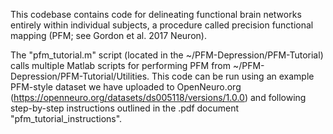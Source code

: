 This codebase contains code for delineating functional brain networks entirely within individual subjects, a procedure called precision functional mapping (PFM; see Gordon et al. 2017 Neuron). 

The "pfm_tutorial.m" script (located in the ~/PFM-Depression/PFM-Tutorial) calls multiple Matlab scripts for performing PFM from ~/PFM-Depression/PFM-Tutorial/Utilities. This code can be run using an example PFM-style dataset we have uploaded to OpenNeuro.org (https://openneuro.org/datasets/ds005118/versions/1.0.0) and following step-by-step instructions outlined in the .pdf document "pfm_tutorial_instructions".






